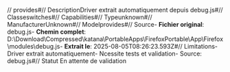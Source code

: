 // provides#// DescriptionDriver extrait automatiquement depuis debug.js#// Classeswitches#// Capabilities#// Typeunknown#// ManufacturerUnknown#// Modelprovides#// Source- **Fichier original**: debug.js- **Chemin complet**: D:\Download\Compressed\katana\PortableApps\FirefoxPortable\App\Firefox\modules\debug.js- **Extrait le**: 2025-08-05T08:26:23.593Z#// Limitations- Driver extrait automatiquement- Ncessite tests et validation- Source: debug.js#// Statut En attente de validation